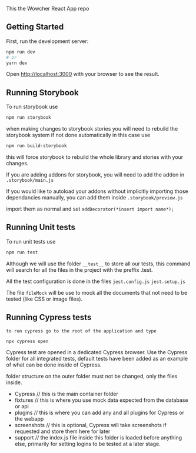 This the Wowcher React App repo

## Getting Started

First, run the development server:

```bash
npm run dev
# or
yarn dev
```

Open [http://localhost:3000](http://localhost:3000) with your browser to see the result.

## Running Storybook

To run storybook use 
```bash 
npm run storybook
```

when making changes to storybook stories you will need to rebuild the storybook system if not done automatically
in this case use
```bash
npm run build-storybook
```
this will force storybook to rebuild the whole library and stories with your changes.

If you are adding addons for storybook, you will need to add the addon in `.storybook/main.js`

If you would like to autoload your addons without implicitly importing those dependancies manually, you can add them inside `.storybook/preview.js`

import them as normal and set `addDecorator(*insert import name*);`

## Running Unit tests

To run unit tests use

```bash 
npm run test
```

Although we will use the folder `__test__` to store all our tests, this command will search for all the files in the project with the preffix .test.

All the test configuration is done in the files
`jest.config.js`
`jest.setup.js`

The file `fileMock` will be use to mock all the documents that not need to be tested (like CSS or image files).


## Running Cypress tests

`to run cypress go to the root of the application and type`

```bash
npx cypress open
```

Cypress test are opened in a dedicated Cypress browser. Use the Cypress folder for all integrated tests, default tests have been added as an example of what can be done inside of Cypress.

folder structure on the outer folder must not be changed, only the files inside.

- Cypress // this is the main container folder
- fixtures // this is where you use mock data expected from the database or api
- plugins // this is where you can add any and all plugins for Cypress or the webapp
- screenshots // this is optional, Cypress will take screenshots if requested and store them here for later
- support // the index.js file inside this folder is loaded before anything else, primarily for setting logins to be tested at a later stage.

